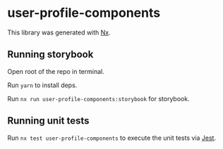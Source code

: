 # user-profile-components

This library was generated with [Nx](https://nx.dev).

## Running storybook

Open root of the repo in terminal.

Run `yarn` to install deps.

Run `nx run user-profile-components:storybook` for storybook.

## Running unit tests

Run `nx test user-profile-components` to execute the unit tests via [Jest](https://jestjs.io).
